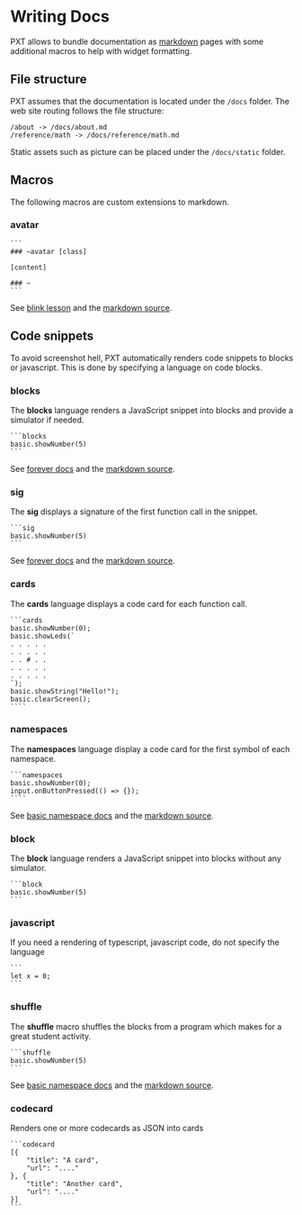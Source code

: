 # Writing Docs

PXT allows to bundle documentation as [markdown](https://github.com/adam-p/markdown-here/wiki/Markdown-Cheatsheet) pages
with some additional macros to help with widget formatting.

## File structure

PXT assumes that the documentation is located under the ``/docs`` folder. The web site routing follows the file structure:

```
/about -> /docs/about.md
/reference/math -> /docs/reference/math.md
```

Static assets such as picture can be placed under the ``/docs/static`` folder.

## Macros

The following macros are custom extensions to markdown.

### avatar

    ```
    ### ~avatar [class]

    [content]

    ### ~
    ```
    
See [blink lesson](https://m.pxt.io/lessons/blink/activity) 
and the [markdown source](https://github.com/Microsoft/pxt-microbit/blob/master/docs/lessons/blink/activity.md).
    

## Code snippets

To avoid screenshot hell, PXT automatically renders code snippets to blocks or javascript. This is done by specifying a language on code blocks.

### blocks

The **blocks** language renders a JavaScript snippet into blocks and provide a simulator if needed.

    ```blocks
    basic.showNumber(5)
    ```
See [forever docs](https://m.pxt.io/reference/basic/show-string) 
and the [markdown source](https://github.com/Microsoft/pxt-microbit/blob/master/docs/reference/basic/forever.md).

### sig

The **sig** displays a signature of the first function call in the snippet.

    ```sig
    basic.showNumber(5)
    ```

See [forever docs](https://m.pxt.io/reference/basic/show-string) 
and the [markdown source](https://github.com/Microsoft/pxt-microbit/blob/master/docs/reference/basic/forever.md).

### cards

The **cards** language displays a code card for each function call.

    ```cards
    basic.showNumber(0);
    basic.showLeds(`
    . . . . .
    . . . . .
    . . # . .
    . . . . .
    . . . . .
    `);
    basic.showString("Hello!");
    basic.clearScreen();
    ````
    
### namespaces

The **namespaces** language display a code card for the first symbol of each namespace.    

    ```namespaces
    basic.showNumber(0);
    input.onButtonPressed(() => {});
    ````
See [basic namespace docs](https://m.pxt.io/reference) 
and the [markdown source](https://github.com/Microsoft/pxt-microbit/blob/master/docs/reference.md).

### block

The **block** language renders a JavaScript snippet into blocks without any simulator.

    ```block
    basic.showNumber(5)
    ```

### javascript

If you need a rendering of typescript, javascript code, do not specify the language

    ```
    let x = 0;
    ```

### shuffle

The **shuffle** macro shuffles the blocks from a program which makes for a great student activity.

    ```shuffle
    basic.showNumber(5)
    ```

See [basic namespace docs](https://m.pxt.io/reference/basic) 
and the [markdown source](https://github.com/Microsoft/pxt-microbit/blob/master/docs/reference/basic.md).

### codecard

Renders one or more codecards as JSON into cards

    ```codecard
    [{ 
        "title": "A card", 
        "url": "...." 
    }, {
        "title": "Another card", 
        "url": "...." 
    }]
    ```
  